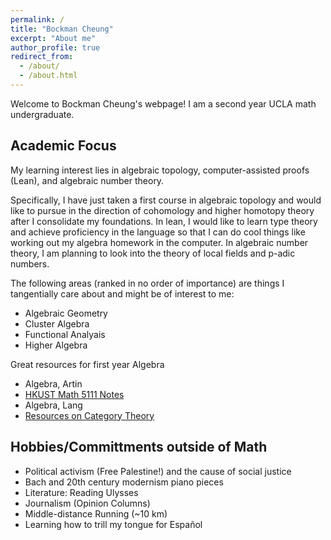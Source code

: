 ```yaml
---
permalink: /
title: "Bockman Cheung"
excerpt: "About me"
author_profile: true
redirect_from: 
  - /about/
  - /about.html
---
```


Welcome to Bockman Cheung's webpage! I am a second year UCLA math undergraduate. 

Academic Focus
------
My learning interest lies in algebraic topology, computer-assisted proofs (Lean), and algebraic number theory.  <br>

Specifically, I have just taken a first course in algebraic topology and would like to pursue in the direction of cohomology and higher homotopy theory after I consolidate my foundations. In lean, I would like to learn type theory and achieve proficiency in the language so that I can do cool things like working out my algebra homework in the computer. In algebraic number theory, I am planning to look into the theory of local fields and p-adic numbers. <br>

The following areas (ranked in no order of importance) are things I tangentially care about and might be of interest to me: <br>

* Algebraic Geometry <br>
* Cluster Algebra <br>
* Functional Analyais <br>
* Higher Algebra


Great resources for first year Algebra <br>
* Algebra, Artin <br>
* <a href="https://canvas.ust.hk/courses/50980"> HKUST Math 5111 Notes </a> <br>
* Algebra, Lang <br>
* <a href="https://mathoverflow.net/a/70891/517395"> Resources on Category Theory </a>

Hobbies/Committments outside of Math
------
* Political activism (Free Palestine!) and the cause of social justice
* Bach and 20th century modernism piano pieces
* Literature: Reading Ulysses
* Journalism (Opinion Columns)
* Middle-distance Running (~10 km)
* Learning how to trill my tongue for Español
